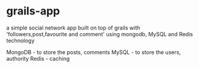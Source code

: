 grails-app
==========

a simple social network app built on top of grails with 'followers,post,favourite and comment' using mongodb, MySQL and Redis technology

MongoDB - to store the posts, comments
MySQL - to store the users, authority
Redis - caching




